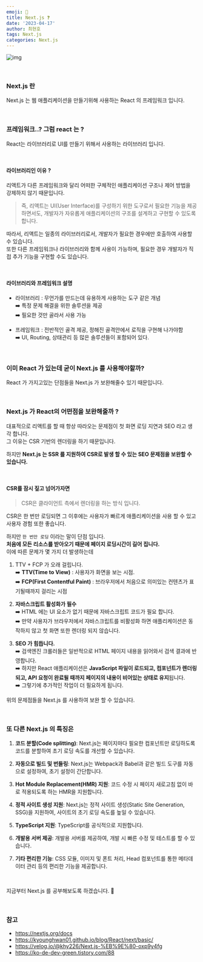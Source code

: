 ```yaml
---
emoji: 📖
title: Next.js ❓
date: '2023-04-17'
author: 최현호
tags: Next.js
categories: Next.js
---
```


![img](https://user-images.githubusercontent.com/87301268/232643814-9267abfb-b87b-4f38-9c52-584341dbe073.png)

<br>

### Next.js 란

Next.js 는 웹 애플리케이션을 만들기위해 사용하는 React 의 프레임워크 입니다.

<br>

### 프레임워크..? 그럼 react 는 ?

React는 라이브러리로 UI를 만들기 위해서 사용하는 라이브러리 입니다.

<br>

#### 라이브러리인 이유 ?

리액트가 다른 프레임워크와 달리 어떠한 구체적인 애플리케이션 구조나 제어 방법을 <br> 강제하지 않기 때문입니다.

> 즉, 리액트는 UI(User Interface)를 구성하기 위한 도구로서 필요한 기능을 제공하면서도, 개발자가 자유롭게 애플리케이션의 구조를 설계하고 구현할 수 있도록 합니다.

따라서, 리액트는 일종의 라이브러리로서, 개발자가 필요한 경우에만 호출하여 사용할 수 있습니다. <br>
또한 다른 프레임워크나 라이브러리와 함께 사용이 가능하며, 필요한 경우 개발자가 직접 추가 기능을 구현할 수도 있습니다.

<br>

#### 라이브러리와 프레임워크 설명

- 라이브러리 : 무언가를 만드는데 유용하게 사용하는 도구 같은 개념 <br>
  ➡️ 특정 문제 해결을 위한 솔루션을 제공 <br>
  ➡️ 필요한 것만 골라서 사용 가능

- 프레임워크 : 전반적인 골격 제공, 정해진 골격안에서 로직을 구현해 나가야함 <br>
  ➡️ UI, Routing, 상태관리 등 많은 솔루션들이 포함되어 있다.

<br>

### 이미 React 가 있는데 굳이 Next.js 를 사용해야할까?

React 가 가지고있는 단점들을 Next.js 가 보완해줄수 있기 때문입니다.

<br>

### Next.js 가 React의 어떤점을 보완해줄까 ?

대표적으로 리액트를 할 때 항상 따라오는 문제점이 첫 화면 로딩 지연과 SEO 라고 생각 합니다. <br> 그 이유는 CSR 기반의 렌더링을 하기 때문입니다.

하지만 **Next.js 는 SSR 를 지원하여 CSR로 발생 할 수 있는 SEO 문제점을 보완할 수 있습니다.**

<br>

#### CSR를 잠시 짚고 넘어가자면

> CSR은 클라이언트 측에서 렌더링을 하는 방식 입니다.

CSR은 한 번만 로딩되면 그 이후에는 사용자가 빠르게 애플리케이션을 사용 할 수 있고 <br> 사용자 경험 또한 좋습니다.

하지만 `한 번만 로딩` 이라는 말이 단점 입니다. <br>
**처음에 모든 리소스를 받아오기 때문에 페이지 로딩시간이 길어 집니다.** <br> 이에 따른 문제가 몇 가지 더 발생하는데

1. TTV + FCP 가 오래 걸립니다. <br>
   ➡️ **TTV(Time to View)** : 사용자가 화면을 보는 시점. <br>
   ➡️ **FCP(First Contentful Paint)** : 브라우저에서 처음으로 의미있는 컨텐츠가 표기될때까지 걸리는 시점

2. **자바스크립트 활성화가 필수** <br>
   ➡️ HTML 에는 UI 요소가 없기 때문에 자바스크립트 코드가 필요 합니다. <br>
   ➡️ 만약 사용자가 브라우저에서 자바스크립트를 비활성화 하면 애플리케이션은 동작하지 않고 첫 화면 또한 렌더링 되지 않습니다.

3. **SEO 가 힘듭니다.** <br>
   ➡️ 검색엔진 크롤러들은 일반적으로 HTML 페이지 내용을 읽어와서 검색 결과에 반영합니다. <br>
   ➡️ 하지만 React 애플리케이션은 **JavaScript 파일이 로드되고, 컴포넌트가 렌더링되고, API 요청이 완료될 때까지 페이지의 내용이 비어있는 상태로 유지**됩니다. <br>
   ➡️ 그렇기에 추가적인 작업이 더 필요하게 됩니다.

위의 문제점들을 Next.js 를 사용하여 보완 할 수 있습니다.

<br>

### 또 다른 Next.js 의 특징은

1. **코드 분할(Code splitting)**: Next.js는 페이지마다 필요한 컴포넌트만 로딩하도록 코드를 분할하여 초기 로딩 속도를 개선할 수 있습니다.

2. **자동으로 빌드 및 번들링**: Next.js는 Webpack과 Babel과 같은 빌드 도구를 자동으로 설정하여, 초기 설정이 간단합니다.

3. **Hot Module Replacement(HMR) 지원**: 코드 수정 시 페이지 새로고침 없이 바로 적용되도록 하는 HMR을 지원합니다.

4. **정적 사이트 생성 지원**: Next.js는 정적 사이트 생성(Static Site Generation, SSG)을 지원하여, 사이트의 초기 로딩 속도를 높일 수 있습니다.

5. **TypeScript 지원**: TypeScript를 공식적으로 지원합니다.

6. **개발용 서버 제공**: 개발용 서버를 제공하여, 개발 시 빠른 수정 및 테스트를 할 수 있습니다.

7. **기타 편리한 기능**: CSS 모듈, 이미지 및 폰트 처리, Head 컴포넌트를 통한 메타데이터 관리 등의 편리한 기능을 제공합니다.

<br>

지금부터 Next.js 를 공부해보도록 하겠습니다. 🥱

<br>

### 참고

- https://nextjs.org/docs
- https://kyounghwan01.github.io/blog/React/next/basic/
- https://velog.io/@khy226/Next.js-%EB%9E%80-oxp9y4fg
- https://ko-de-dev-green.tistory.com/88

<br>

```toc

```
